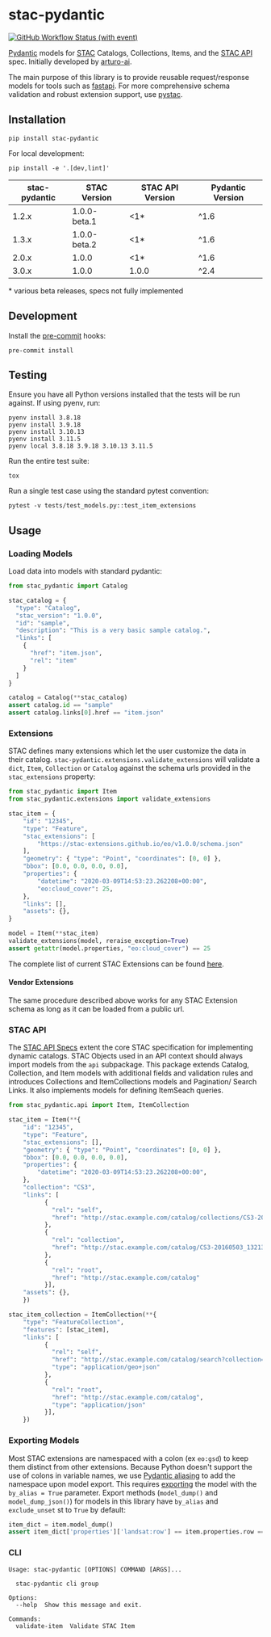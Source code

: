 # stac-pydantic

[![GitHub Workflow Status (with event)](https://img.shields.io/github/actions/workflow/status/stac-utils/stac-pydantic/cicd.yml?style=for-the-badge)](https://github.com/stac-utils/stac-pydantic/actions/workflows/cicd.yml)

[Pydantic](https://pydantic-docs.helpmanual.io/) models for [STAC](https://github.com/radiantearth/stac-spec) Catalogs, Collections, Items, and the [STAC API](https://github.com/radiantearth/stac-api-spec) spec.
Initially developed by [arturo-ai](https://github.com/arturo-ai).

The main purpose of this library is to provide reusable request/response models for tools such as [fastapi](https://fastapi.tiangolo.com/).
For more comprehensive schema validation and robust extension support, use [pystac](https://github.com/stac-utils/pystac).

## Installation

```shell
pip install stac-pydantic
```

For local development:

```shell
pip install -e '.[dev,lint]'
```

| stac-pydantic | STAC Version | STAC API Version | Pydantic Version |
|--------------|---------------|------------------|-----------------|
| 1.2.x         | 1.0.0-beta.1 | <1* | ^1.6 |
| 1.3.x         | 1.0.0-beta.2 | <1* | ^1.6 |
| 2.0.x         | 1.0.0        | <1* | ^1.6 |
| 3.0.x         | 1.0.0        | 1.0.0 | ^2.4 |

\* various beta releases, specs not fully implemented

## Development

Install the [pre-commit](https://pre-commit.com/) hooks:

```shell
pre-commit install
```

## Testing

Ensure you have all Python versions installed that the tests will be run against. If using pyenv, run:

```shell
pyenv install 3.8.18
pyenv install 3.9.18
pyenv install 3.10.13
pyenv install 3.11.5
pyenv local 3.8.18 3.9.18 3.10.13 3.11.5
```

Run the entire test suite:

```shell
tox
```

Run a single test case using the standard pytest convention:

```shell
pytest -v tests/test_models.py::test_item_extensions
```

## Usage

### Loading Models

Load data into models with standard pydantic:

```python
from stac_pydantic import Catalog

stac_catalog = {
  "type": "Catalog",
  "stac_version": "1.0.0",
  "id": "sample",
  "description": "This is a very basic sample catalog.",
  "links": [
    {
      "href": "item.json",
      "rel": "item"
    }
  ]
}

catalog = Catalog(**stac_catalog)
assert catalog.id == "sample"
assert catalog.links[0].href == "item.json"
```

### Extensions

STAC defines many extensions which let the user customize the data in their catalog. `stac-pydantic.extensions.validate_extensions` will validate a `dict`, `Item`, `Collection` or `Catalog` against the schema urls provided in the `stac_extensions` property:

```python
from stac_pydantic import Item
from stac_pydantic.extensions import validate_extensions

stac_item = {
    "id": "12345",
    "type": "Feature",
    "stac_extensions": [
        "https://stac-extensions.github.io/eo/v1.0.0/schema.json"
    ],
    "geometry": { "type": "Point", "coordinates": [0, 0] },
    "bbox": [0.0, 0.0, 0.0, 0.0],
    "properties": {
        "datetime": "2020-03-09T14:53:23.262208+00:00",
        "eo:cloud_cover": 25,
    },
    "links": [],
    "assets": {},
}

model = Item(**stac_item)
validate_extensions(model, reraise_exception=True)
assert getattr(model.properties, "eo:cloud_cover") == 25
```

The complete list of current STAC Extensions can be found [here](https://stac-extensions.github.io/).

#### Vendor Extensions

The same procedure described above works for any STAC Extension schema as long as it can be loaded from a public url.

### STAC API

The [STAC API Specs](https://github.com/radiantearth/stac-api-spec) extent the core STAC specification for implementing dynamic catalogs. STAC Objects used in an API context should always import models from the `api` subpackage. This package extends
Catalog, Collection, and Item models with additional fields and validation rules and introduces Collections and ItemCollections models and Pagination/ Search Links.
It also implements models for defining ItemSeach queries.

```python
from stac_pydantic.api import Item, ItemCollection

stac_item = Item(**{
    "id": "12345",
    "type": "Feature",
    "stac_extensions": [],
    "geometry": { "type": "Point", "coordinates": [0, 0] },
    "bbox": [0.0, 0.0, 0.0, 0.0],
    "properties": {
        "datetime": "2020-03-09T14:53:23.262208+00:00",
    },
    "collection": "CS3",
    "links": [
          {
            "rel": "self",
            "href": "http://stac.example.com/catalog/collections/CS3-20160503_132130_04/items/CS3-20160503_132130_04.json"
          },
          {
            "rel": "collection",
            "href": "http://stac.example.com/catalog/CS3-20160503_132130_04/catalog.json"
          },
          {
            "rel": "root",
            "href": "http://stac.example.com/catalog"
          }],
    "assets": {},
    })

stac_item_collection = ItemCollection(**{
    "type": "FeatureCollection",
    "features": [stac_item],
    "links": [
          {
            "rel": "self",
            "href": "http://stac.example.com/catalog/search?collection=CS3",
            "type": "application/geo+json"
          },
          {
            "rel": "root",
            "href": "http://stac.example.com/catalog",
            "type": "application/json"
          }],
    })
```

### Exporting Models

Most STAC extensions are namespaced with a colon (ex `eo:gsd`) to keep them distinct from other extensions.  Because
Python doesn't support the use of colons in variable names, we use [Pydantic aliasing](https://pydantic-docs.helpmanual.io/usage/model_config/#alias-generator)
to add the namespace upon model export.  This requires [exporting](https://pydantic-docs.helpmanual.io/usage/exporting_models/)
the model with the `by_alias = True` parameter. Export methods (`model_dump()` and `model_dump_json()`) for models in this library have `by_alias` and `exclude_unset` st to `True` by default:

```python
item_dict = item.model_dump()
assert item_dict['properties']['landsat:row'] == item.properties.row == 250
```

### CLI

```text
Usage: stac-pydantic [OPTIONS] COMMAND [ARGS]...

  stac-pydantic cli group

Options:
  --help  Show this message and exit.

Commands:
  validate-item  Validate STAC Item
```
